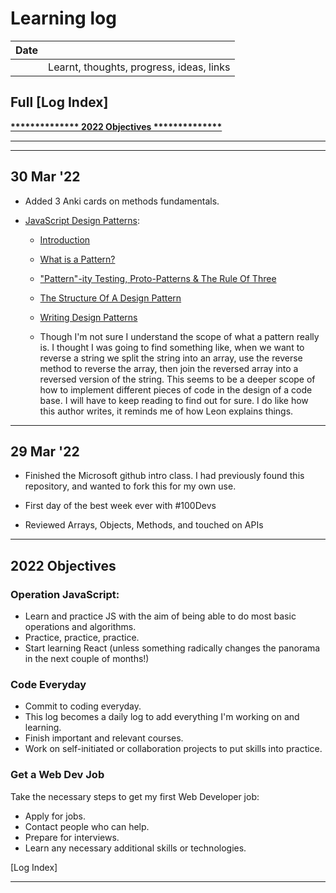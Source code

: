 # Learning log

|Date |                                        |
|:---:|:---------------------------------------|
|     |Learnt, thoughts, progress, ideas, links|

## Full [Log Index]

[__************** 2022 Objectives **************__](https://github.com/VladmirPutgang/My-Learning-Tracker/blob/main/log.md#2022-Objectives)

----------------------------------------------------------

----------------------------------------------------------

## 30 Mar '22

+ Added 3 Anki cards on methods fundamentals.

+ [JavaScript Design Patterns](https://www.patterns.dev/posts/classic-design-patterns/):

    - [Introduction](https://www.patterns.dev/posts/classic-design-patterns/#introduction)

    - [What is a Pattern?](https://www.patterns.dev/posts/classic-design-patterns/#whatisapattern)

    - ["Pattern"-ity Testing, Proto-Patterns & The Rule Of Three](https://www.patterns.dev/posts/classic-design-patterns/#patternity)

    - [The Structure Of A Design Pattern](https://www.patterns.dev/posts/classic-design-patterns/#designpatternstructure)

    - [Writing Design Patterns](https://www.patterns.dev/posts/classic-design-patterns/#writingdesignpatterns)

    - Though I'm not sure I understand the scope of what a pattern really is. I thought I was going to find something like, when we want to reverse a string we split the string into an array, use the reverse method to reverse the array, then join the reversed array into a reversed version of the string. This seems to be a deeper scope of how to implement different pieces of code in the design of a code base. I will have to keep reading to find out for sure. I do like how this author writes, it reminds me of how Leon explains things.

----------------------------------------------------------
## 29 Mar '22

+ Finished the Microsoft github intro class. I had previously found this repository, and wanted to fork this for my own use.

+ First day of the best week ever with #100Devs

+ Reviewed Arrays, Objects, Methods, and touched on APIs

----------------------------------------------------------

## 2022 Objectives

### Operation JavaScript:

+ Learn and practice JS with the aim of being able to do most basic operations and algorithms.
+ Practice, practice, practice.
+ Start learning React (unless something radically changes the panorama in the next couple of months!)

### Code Everyday

+ Commit to coding everyday.
+ This log becomes a daily log to add everything I'm working on and learning.
+ Finish important and relevant courses.
+ Work on self-initiated or collaboration projects to put skills into practice.

### Get a Web Dev Job

Take the necessary steps to get my first Web Developer job:

+ Apply for jobs.
+ Contact people who can help.
+ Prepare for interviews.
+ Learn any necessary additional skills or technologies.

[Log Index]

----------------------------------------------------------
